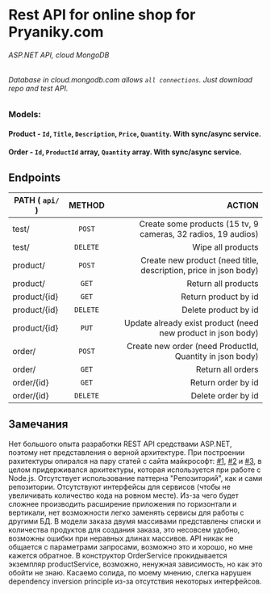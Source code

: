 # Rest API for online shop for Pryaniky.com
###### ASP.NET API, cloud MongoDB
###### Database in cloud.mongodb.com allows `all connections`. Just download repo and test API.
### Models:
#### Product - `Id`, `Title`, `Description`, `Price`, `Quantity`. With sync/async service.
#### Order - `Id`, `ProductId` array, `Quantity` array. With sync/async service.
## Endpoints
| PATH ( `api/` )| METHOD | ACTION |
|----------------|:---------:|----------------:|
| test/ | `POST` | Create some products (15 tv, 9 cameras, 32 radios, 19 audios) |
| test/ | `DELETE` | Wipe all products |
| product/ | `POST` | Create new product (need title, description, price in json body) |
| product/ | `GET` | Return all products |
| product/{id} | `GET` | Return product by id |
| product/{id} | `DELETE` | Delete product by id |
| product/{id} | `PUT` | Update already exist product (need new product in json body) |
| order/ | `POST` | Create new order (need ProductId, Quantity in json body) |
| order/ | `GET` | Return all orders |
| order/{id} | `GET` | Return order by id |
| order/{id} | `DELETE` | Delete order by id |

## Замечания
 Нет большого опыта разработки REST API средствами ASP.NET, поэтому нет представления о верной архитектуре. При построении рахитектуры опирался на пару статей с сайта майкрософт: [#1](https://docs.microsoft.com/en-us/aspnet/core/tutorials/first-web-api?view=aspnetcore-5.0&tabs=visual-studio), [#2](https://docs.microsoft.com/en-us/dotnet/architecture/microservices/microservice-ddd-cqrs-patterns/ddd-oriented-microservice) и [#3](https://github.com/evgomes/supermarket-api), в целом придерживался архитектуры, которая используется при работе с Node.js. Отсутствует использование паттерна "Репозиторий", как и сами репозитории. Отсутствуют интерфейсы для сервисов (чтобы не увеличивать количество кода на ровном месте). Из-за чего будет сложнее производить расширение приложения по горизонтали и вертикали, нет возможности легко заменять сервисы для работы с другими БД. В модели заказа двумя массивами представлены списки и количества продуктов для создания заказа, это несовсем удобно, возможны ошибки при неравных длинах массивов. API никак не общается с параметрами запросами, возможно это и хорошо, но мне кажется обратное. В конструктор OrderService прокидывается экземпляр productService, возможно, ненужная зависимость, но как это обойти не знаю. Касаемо солида, по моему мнению, слегка нарушен dependency inversion principle из-за отсутствия некоторых интерфейсов.
